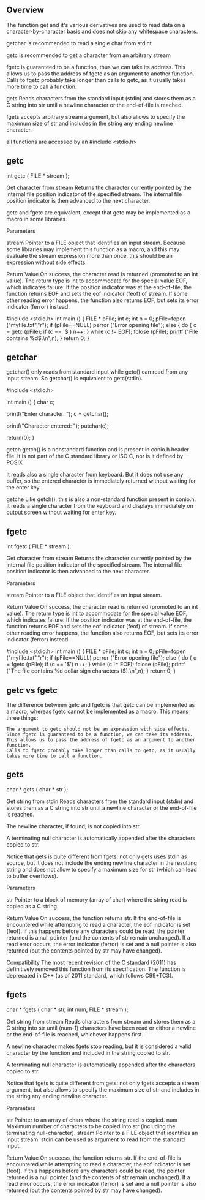 ## Overview
The function get and it's various derivatives are used to read data on a character-by-character basis and does not skip any whitespace characters.

getchar is recommended to read a single char from stdint

getc is recommended to get a character from an arbitrary stream

fgetc is guaranteed to be a function, thus we can take its address. This allows us to pass the address of fgetc as an argument to another function.
Calls to fgetc probably take longer than calls to getc, as it usually takes more time to call a function.

gets Reads characters from the standard input (stdin) and stores them as a C string into str until a newline character or the end-of-file is reached.

fgets accepts arbitrary stream argument, but also allows to specify the maximum size of str and includes in the string any ending newline character.

all functions are accessed by an #include <stdio.h>



## getc
int getc ( FILE * stream );

Get character from stream
Returns the character currently pointed by the internal file position indicator of the specified stream. The internal file position indicator is then advanced to the next character.

getc and fgetc are equivalent, except that getc may be implemented as a macro in some libraries.

Parameters

stream
    Pointer to a FILE object that identifies an input stream.
    Because some libraries may implement this function as a macro, and this may evaluate the stream expression more than once, this should be an expression without side effects.


Return Value
On success, the character read is returned (promoted to an int value).
The return type is int to accommodate for the special value EOF, which indicates failure:
If the position indicator was at the end-of-file, the function returns EOF and sets the eof indicator (feof) of stream.
If some other reading error happens, the function also returns EOF, but sets its error indicator (ferror) instead.

#include <stdio.h>
int main ()
{
  FILE * pFile;
  int c;
  int n = 0;
  pFile=fopen ("myfile.txt","r");
  if (pFile==NULL) perror ("Error opening file");
  else
  {
    do {
      c = getc (pFile);
      if (c == '$') n++;
    } while (c != EOF);
    fclose (pFile);
    printf ("File contains %d$.\n",n);
  }
  return 0;
}



## getchar
getchar() only reads from standard input while getc() can read from any input stream. So getchar() is equivalent to getc(stdin).

#include <stdio.h>

int main () {
   char c;

   printf("Enter character: ");
   c = getchar();

   printf("Character entered: ");
   putchar(c);

   return(0);
}

getch
getch() is a nonstandard function and is present in conio.h header file.
It is not part of the C standard library or ISO C, nor is it defined by POSIX

It reads also a single character from keyboard. But it does not use any buffer, so the entered character is immediately returned without waiting for the enter key.

getche
Like getch(), this is also a non-standard function present in conio.h. It reads a single character from the keyboard and displays immediately on output screen without waiting for enter key.


## fgetc

int fgetc ( FILE * stream );

Get character from stream
Returns the character currently pointed by the internal file position indicator of the specified stream. The internal file position indicator is then advanced to the next character.

Parameters

stream
    Pointer to a FILE object that identifies an input stream.


Return Value
On success, the character read is returned (promoted to an int value).
The return type is int to accommodate for the special value EOF, which indicates failure:
If the position indicator was at the end-of-file, the function returns EOF and sets the eof indicator (feof) of stream.
If some other reading error happens, the function also returns EOF, but sets its error indicator (ferror) instead.


#include <stdio.h>
int main ()
{
  FILE * pFile;
  int c;
  int n = 0;
  pFile=fopen ("myfile.txt","r");
  if (pFile==NULL) perror ("Error opening file");
  else
  {
    do {
      c = fgetc (pFile);
      if (c == '$') n++;
    } while (c != EOF);
    fclose (pFile);
    printf ("The file contains %d dollar sign characters ($).\n",n);
  }
  return 0;
}


## getc vs fgetc
The difference between getc and fgetc is that getc can be implemented as a macro, whereas fgetc cannot be implemented as a macro. This means three things:

    The argument to getc should not be an expression with side effects.
    Since fgetc is guaranteed to be a function, we can take its address. This allows us to pass the address of fgetc as an argument to another function.
    Calls to fgetc probably take longer than calls to getc, as it usually takes more time to call a function.



## gets

char * gets ( char * str );

Get string from stdin
Reads characters from the standard input (stdin) and stores them as a C string into str until a newline character or the end-of-file is reached.

The newline character, if found, is not copied into str.

A terminating null character is automatically appended after the characters copied to str.

Notice that gets is quite different from fgets: not only gets uses stdin as source, but it does not include the ending newline character in the resulting string and does not allow to specify a maximum size for str (which can lead to buffer overflows).

Parameters

str
    Pointer to a block of memory (array of char) where the string read is copied as a C string.


Return Value
On success, the function returns str.
If the end-of-file is encountered while attempting to read a character, the eof indicator is set (feof). If this happens before any characters could be read, the pointer returned is a null pointer (and the contents of str remain unchanged).
If a read error occurs, the error indicator (ferror) is set and a null pointer is also returned (but the contents pointed by str may have changed).

Compatibility
The most recent revision of the C standard (2011) has definitively removed this function from its specification.
The function is deprecated in C++ (as of 2011 standard, which follows C99+TC3).


## fgets

char * fgets ( char * str, int num, FILE * stream );

Get string from stream
Reads characters from stream and stores them as a C string into str until (num-1) characters have been read or either a newline or the end-of-file is reached, whichever happens first.

A newline character makes fgets stop reading, but it is considered a valid character by the function and included in the string copied to str.

A terminating null character is automatically appended after the characters copied to str.

Notice that fgets is quite different from gets: not only fgets accepts a stream argument, but also allows to specify the maximum size of str and includes in the string any ending newline character.

Parameters

str
    Pointer to an array of chars where the string read is copied.
num
    Maximum number of characters to be copied into str (including the terminating null-character).
stream
    Pointer to a FILE object that identifies an input stream.
    stdin can be used as argument to read from the standard input.


Return Value
On success, the function returns str.
If the end-of-file is encountered while attempting to read a character, the eof indicator is set (feof). If this happens before any characters could be read, the pointer returned is a null pointer (and the contents of str remain unchanged).
If a read error occurs, the error indicator (ferror) is set and a null pointer is also returned (but the contents pointed by str may have changed).
